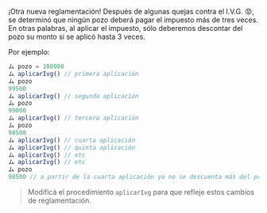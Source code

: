 ¡Otra nueva reglamentación! Después de algunas quejas contra el I.V.G. 😡, se determinó que ningún pozo deberá pagar el impuesto más de tres veces. En otras palabras, al aplicar el impuesto, sólo deberemos descontar del pozo su monto si se aplicó hasta 3 veces. 

Por ejemplo:

```javascript
ム pozo = 100000
ム aplicarIvg() // primera aplicación
ム pozo
99500
ム aplicarIvg() // segunda aplicación
ム pozo
99000
ム aplicarIvg() // tercera aplicación
ム pozo
98500
ム aplicarIvg() // cuarta aplicación
ム aplicarIvg() // quinta aplicación
ム aplicarIvg() // etc
ム aplicarIvg() // etc
ム pozo
98500 // a partir de la cuarta aplicación ya no se descuenta más del pozo
```
> Modificá el procedimiento `aplicarIvg` para que refleje estos cambios de reglamentación.


